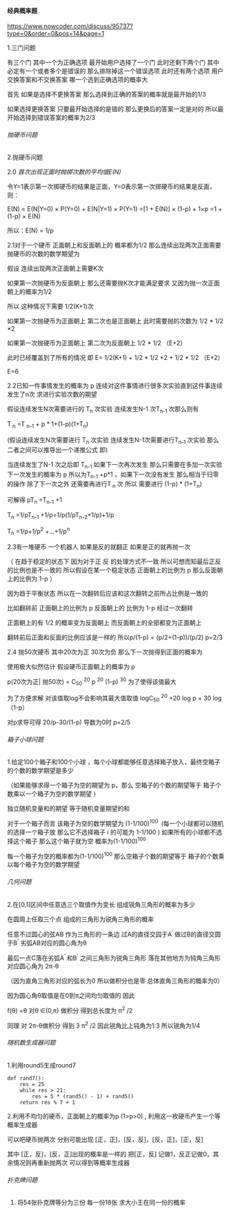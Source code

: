 #### 经典概率题

<https://www.nowcoder.com/discuss/95737?type=0&order=0&pos=14&page=1>

1.三门问题

有三个门 其中一个为正确选项  最开始用户选择了一个门  此时还剩下两个门 其中必定有一个或者多个是错误的  那么排除掉这一个错误选项 此时还有两个选项 用户交换答案和不交换答案 哪一个选到正确选项的概率大

首先 如果是选择不更换答案 那么选择到正确的答案的概率就是最开始的1/3 

如果选择更换答案 只要最开始选择的是错的 那么更换后的答案一定是对的  所以最开始选择到错误答案的概率为2/3

###### 抛硬币问题

2.抛硬币问题 

2.0 *首次出现正面时抛掷次数的平均值E(N)*

令Y=1表示第一次掷硬币的结果是正面，Y=0表示第一次掷硬币的结果是反面，则：

E(N) = E(N|Y=0) × P(Y=0) + E(N|Y=1) × P(Y=1)
=[1 + E(N)] × (1-p) + 1×p
=1 + (1-p) × E(N)

所以：E(N) = 1/p



2.1对于一个硬币 正面朝上和反面朝上的 概率都为1/2 那么连续出现两次正面需要抛硬币的次数的数学期望为 

假设 连续出现两次正面朝上需要K次   

如果第一次抛硬币为反面朝上 那么还需要抛K次才能满足要求   又因为抛一次正面朝上的概率为1/2 

所以 这种情况下需要  1/2(K+1)次

如果第一次抛硬币为正面朝上 第二次也是正面朝上 此时需要抛的次数为  1/2 * 1/2 *2

如果第一次抛硬币为正面朝上 第二次为反面朝上 1/2 * 1/2 （E+2）

此时已经覆盖到了所有的情况  即 E= 1/2(K+1) + 1/2 * 1/2 *2 + 1/2 * 1/2 （E+2） 

E=6



2.2已知一件事情发生的概率为 p  连续对这件事情进行很多次实验直到这件事连续发生了n次 求进行实验次数的期望

假设连续发生N次需要进行的 T<sub>n</sub> 次实验 连续发生N-1 次T<sub>n-1 </sub> 次那么则有

T<sub> n</sub> =T <sub>n-1</sub> + p *   1+(1-p)(1+T<sub>n</sub>)

(假设连续发生N次需要进行 T<sub>n</sub> 次实验  连续发生N-1次需要进行T<sub>n-1 </sub> 次实验 那么二者之间可以推导出一个递推公式 即)  

当连续发生了N-1 次之后即  T<sub>n-1</sub> 如果下一次再次发生 那么只需要在多加一次实验 下一次发生的概率为 p 所以为T<sub>n-1</sub> +p*1 ，如果下一次没有发生 那么相当于归零的操作 除了下一次之外 还需要再进行T<sub> n</sub> 次  所以 需要进行 (1-p) * (1+T<sub>n</sub>) 

可解得 pT<sub>n</sub> =T<sub>n-1</sub> +1  

T<sub>n</sub> =1/pT<sub>n-1</sub> +1/p=1/p(1/pT<sub>n-2</sub>+1/p)+1/p 

T<sub>n</sub> =1/p+1/p<sup>2</sup> +...+1/p<sup>n</sup> 





2.3有一堆硬币 一个机器人 如果是反的就翻正 如果是正的就再抛一次

（ 在趋于稳定的状态下 因为对于正 反 的处理方式不一致 所以可想而知最后正反的比例也是不一致的  所以假设在某一个稳定状态 正面朝上的比例为 p  那么反面朝上的比例为 1-p ）

因为趋于平衡状态  所以在一次翻转后应该和这次翻转之前所占比例是一致的  

比如翻转前 正面朝上的比例为 p  反面朝上的 比例为 1-p  经过一次翻转

正面朝上的有 1/2 的概率变为反面朝上  而反面朝上的全部都变为正面朝上 

翻转前后正面和反面的比例应该是一样的 所以p/(1-p) = (p/2+(1-p))/(p/2) p=2/3



2.4  抛50次硬币 其中20次为正 30次为负 那么下一次抛得到正面的概率为

使用极大似然估计  假设硬币正面朝上的概率为 p  

p(20次为正| 抛50次) = C<sub>50</sub> <sup>20</sup> p <sup>20</sup> (1-p) <sup>30</sup> 为了使得该值最大 

为了方便求解 对该值取log不会影响其最大值取值  logC<sub>50</sub> <sup>20</sup> +20 log p + 30 log（1-p） 

对p求导可得 20/p-30/(1-p) 导数为0时 p=2/5

###### 箱子小球问题



1.给定100个箱子和100个小球 ，每个小球都能够任意选择箱子放入，最终空箱子的个数的数学期望是多少

（如果能够求得一个箱子为空的期望为 p，那么 空箱子的个数的期望等于 箱子个数乘以一个箱子为空的数学期望 ）

独立随机变量和的期望 等于随机变量期望的和  

对于一个箱子而言 该箱子为空的数学期望为  (1-1/100)<sup>100 </sup>  (每一个小球都可以随机的选择一个箱子放 那么它不选择箱子 i 的可能为 1-1/100 ) 如果所有的小球都不选择这个箱子 那么这个箱子就为空 概率为(1-1/100)<sup>100</sup>

每一个箱子为空的概率都为(1-1/100)<sup>100</sup> 那么空箱子个数的期望等于 箱子的个数乘以每个箱子为空的数学期望



###### 几何问题

2.在[0,1]区间中任意选三个取值作为变长 组成锐角三角形的概率为多少

在圆周上任取三个点 组成的三角形为锐角三角形的概率

任意不过圆心的弦AB 作为三角形的一条边 过A的直径交园于A<sup>‘ </sup> 做过B的直径交圆于B<sup>'</sup>  劣弧AB对应的圆心角为θ 

最后一点C落在劣弧A<sup>‘ </sup> 和B<sup>'</sup>  之间三角形为锐角三角形  落在其他地方为钝角三角形 对应圆心角为 2π-θ

（因为直角三角形对应的弧长为0 所以做积分也是零 总体直角三角形的概率为0）

因为圆心角θ取值是在0到π之间均匀取值的 因此

f(θ) =θ 对θ ∈(0,π) 做积分 得到总长度为 π<sup>2</sup> /2  

同理 对 2π-θ做积分 得到 3 π<sup>2</sup> /2    因此锐角比上钝角为1:3  所以锐角为1/4





###### 随机数生成器问题

1.利用round5生成round7

```
def rand7():
    res = 25
    while res > 21:
        res = 5 * (rand5() - 1) + rand5()
    return res % 7 + 1
```

2.利用不均匀的硬币，正面朝上的概率为p (1>p>0) , 利用这一枚硬币产生一个等概率生成器

可以吧硬币抛两次 分别可能出现 [正，正]，[反，反]，[反，正]，[正，反]

其中 [正，反]，[反，正]出现的概率是一样的 把[正，反] 记做1，反正记做0，其余情况则再重新抛两次 可以得到等概率生成器

###### 扑克牌问题

1. 将54张扑克牌等分为三份 每一份18张 求大小王在同一份的概率



